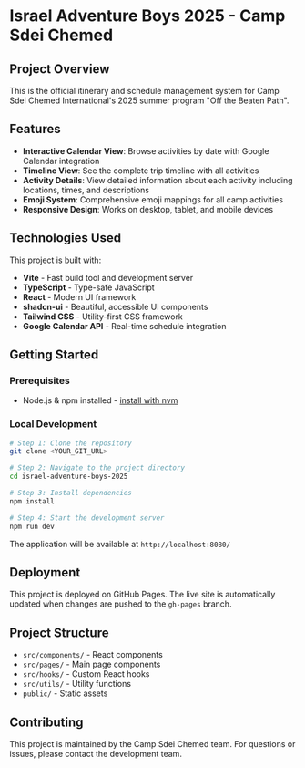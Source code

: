 # Israel Adventure Boys 2025 - Camp Sdei Chemed

## Project Overview

This is the official itinerary and schedule management system for Camp Sdei Chemed International's 2025 summer program "Off the Beaten Path".

## Features

- **Interactive Calendar View**: Browse activities by date with Google Calendar integration
- **Timeline View**: See the complete trip timeline with all activities
- **Activity Details**: View detailed information about each activity including locations, times, and descriptions
- **Emoji System**: Comprehensive emoji mappings for all camp activities
- **Responsive Design**: Works on desktop, tablet, and mobile devices

## Technologies Used

This project is built with:

- **Vite** - Fast build tool and development server
- **TypeScript** - Type-safe JavaScript
- **React** - Modern UI framework
- **shadcn-ui** - Beautiful, accessible UI components
- **Tailwind CSS** - Utility-first CSS framework
- **Google Calendar API** - Real-time schedule integration

## Getting Started

### Prerequisites

- Node.js & npm installed - [install with nvm](https://github.com/nvm-sh/nvm#installing-and-updating)

### Local Development

```sh
# Step 1: Clone the repository
git clone <YOUR_GIT_URL>

# Step 2: Navigate to the project directory
cd israel-adventure-boys-2025

# Step 3: Install dependencies
npm install

# Step 4: Start the development server
npm run dev
```

The application will be available at `http://localhost:8080/`

## Deployment

This project is deployed on GitHub Pages. The live site is automatically updated when changes are pushed to the `gh-pages` branch.

## Project Structure

- `src/components/` - React components
- `src/pages/` - Main page components
- `src/hooks/` - Custom React hooks
- `src/utils/` - Utility functions
- `public/` - Static assets

## Contributing

This project is maintained by the Camp Sdei Chemed team. For questions or issues, please contact the development team.
   
 